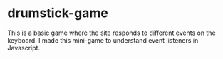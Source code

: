# drumstick-game
This is a basic game where the site responds to different events on the keyboard. I made this mini-game to understand event listeners in Javascript.
